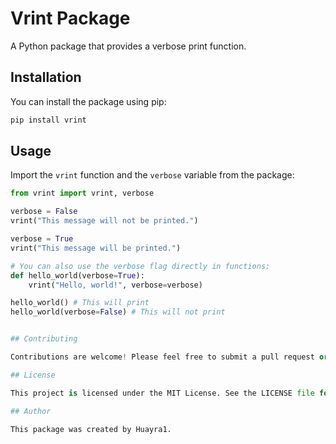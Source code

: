 # Vrint Package

A Python package that provides a verbose print function.

## Installation

You can install the package using pip:

```bash
pip install vrint
```

## Usage

Import the `vrint` function and the `verbose` variable from the package:

```python
from vrint import vrint, verbose

verbose = False
vrint("This message will not be printed.")

verbose = True
vrint("This message will be printed.")

# You can also use the verbose flag directly in functions:
def hello_world(verbose=True):
    vrint("Hello, world!", verbose=verbose)

hello_world() # This will print
hello_world(verbose=False) # This will not print


## Contributing

Contributions are welcome! Please feel free to submit a pull request or open an issue.

## License

This project is licensed under the MIT License. See the LICENSE file for details.

## Author

This package was created by Huayra1.




